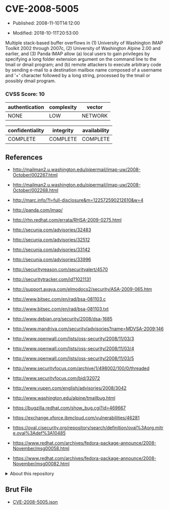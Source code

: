 # CVE-2008-5005

- Published: 2008-11-10T14:12:00

- Modified: 2018-10-11T20:53:00

Multiple stack-based buffer overflows in (1) University of Washington IMAP Toolkit 2002 through 2007c, (2) University of Washington Alpine 2.00 and earlier, and (3) Panda IMAP allow (a) local users to gain privileges by specifying a long folder extension argument on the command line to the tmail or dmail program; and (b) remote attackers to execute arbitrary code by sending e-mail to a destination mailbox name composed of a username and '+' character followed by a long string, processed by the tmail or possibly dmail program.

### CVSS Score: **10**

| authentication | complexity | vector |
| --- | --- | --- |
| NONE | LOW | NETWORK |

| confidentiality | integrity | availability |
| --- | --- | --- |
| COMPLETE | COMPLETE | COMPLETE |

## References

* http://mailman2.u.washington.edu/pipermail/imap-uw/2008-October/002267.html

* http://mailman2.u.washington.edu/pipermail/imap-uw/2008-October/002268.html

* http://marc.info/?l=full-disclosure&m=122572590212610&w=4

* http://panda.com/imap/

* http://rhn.redhat.com/errata/RHSA-2009-0275.html

* http://secunia.com/advisories/32483

* http://secunia.com/advisories/32512

* http://secunia.com/advisories/33142

* http://secunia.com/advisories/33996

* http://securityreason.com/securityalert/4570

* http://securitytracker.com/id?1021131

* http://support.avaya.com/elmodocs2/security/ASA-2009-065.htm

* http://www.bitsec.com/en/rad/bsa-081103.c

* http://www.bitsec.com/en/rad/bsa-081103.txt

* http://www.debian.org/security/2008/dsa-1685

* http://www.mandriva.com/security/advisories?name=MDVSA-2009:146

* http://www.openwall.com/lists/oss-security/2008/11/03/3

* http://www.openwall.com/lists/oss-security/2008/11/03/4

* http://www.openwall.com/lists/oss-security/2008/11/03/5

* http://www.securityfocus.com/archive/1/498002/100/0/threaded

* http://www.securityfocus.com/bid/32072

* http://www.vupen.com/english/advisories/2008/3042

* http://www.washington.edu/alpine/tmailbug.html

* https://bugzilla.redhat.com/show_bug.cgi?id=469667

* https://exchange.xforce.ibmcloud.com/vulnerabilities/46281

* https://oval.cisecurity.org/repository/search/definition/oval%3Aorg.mitre.oval%3Adef%3A10485

* https://www.redhat.com/archives/fedora-package-announce/2008-November/msg00058.html

* https://www.redhat.com/archives/fedora-package-announce/2008-November/msg00082.html

<details>
<summary>About this repository</summary> 

  This repository is part of the project [Live Hack CVE](https://github.com/Live-Hack-CVE). Main website can be found [www.live-hack.org](https://www.live-hack.org) 
  
  Made by [Sn0wAlice](https://github.com/Sn0wAlice) for the people that care about security and need to have a feed of the latest CVEs. Hope you enjoy it, don't forget to star the repo and follow me on [Twitter](https://twitter.com/Sn0wAlice) and [Github](https://github.com/Sn0wAlice). And that is my [personnal website](https://www.alice-snow.me/)

  - [Home Page](https://github.com/Live-Hack-CVE)
  - [Framework](https://github.com/Live-Hack-CVE/cve-framework)
  - [CVE database](https://github.com/Live-Hack-CVE/full_database)
  - [Changelog](https://github.com/Live-Hack-CVE/Changelog)
</details>

## Brut File

* [CVE-2008-5005.json](https://raw.githubusercontent.com/Live-Hack-CVE/full_database/main/cves/2008/CVE-2008-5005.json)

